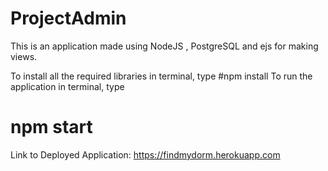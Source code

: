 # ProjectAdmin
This is an application made using NodeJS , PostgreSQL and ejs for making views.

To install all the required libraries
in terminal, type
#npm install
To run the application
in terminal, type
# npm start

Link to Deployed Application: 
https://findmydorm.herokuapp.com
